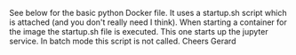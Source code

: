 See below for the basic python Docker file.
It uses a startup.sh script which is attached (and you don't really need I think).
When starting a container for the image the startup.sh file is executed.
This one starts up the jupyter service.
In batch mode this script is not called.
Cheers
Gerard


